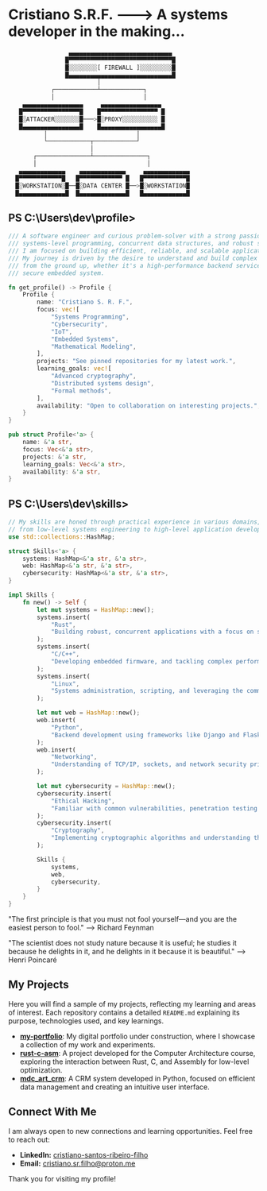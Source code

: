# Cristiano S.R.F. ---> A systems developer in the making... 
```rust
                 ▄▄▄▄▄▄▄▄▄▄▄▄▄▄▄▄▄▄▄▄▄▄▄▄▄▄▄▄▄
                █▀▀▀▀▀▀▀▀▀▀▀▀▀▀▀▀▀▀▀▀▀▀▀▀▀▀▀▀▀█
                █░░░░░░░░[ FIREWALL ]░░░░░░░░░█
                █▄▄▄▄▄▄▄▄▄▄▄▄▄▄▄▄▄▄▄▄▄▄▄▄▄▄▄▄▄█
                         │
            ┌────────────┴────────────┐
            │                         │
    ▄▄▄▄▄▄▄▄▄▄▄▄▄▄▄▄▄     ▄▄▄▄▄▄▄▄▄▄▄▄▄▄▄▄▄
   █▀▀▀▀▀▀▀▀▀▀▀▀▀▀▀▀█    █▀▀▀▀▀▀▀▀▀▀▀▀▀▀▀▀ █
   █░ATTACKER░░░░░░░█───>█░PROXY░░░░░░░░░░ █
   █▄▄▄▄▄▄▄▄▄▄▄▄▄▄▄▄█    █▄▄▄▄▄▄▄▄▄▄▄▄▄▄▄▄▄█
          │                         │
          └────────────┬────────────┘
                       │
       ┌───────────────┴───────────────┐
       │                               │
   ▄▄▄▄▄▄▄▄▄▄▄▄▄    ▄▄▄▄▄▄▄▄▄▄▄▄▄     ▄▄▄▄▄▄▄▄▄▄▄▄▄
  █▀▀▀▀▀▀▀▀▀▀▀▀█   █▀▀▀▀▀▀▀▀▀▀▀▀ █   █▀▀▀▀▀▀▀▀▀▀▀▀█
  █░WORKSTATION░█──█░DATA CENTER █──>█░WORKSTATION█
  █▄▄▄▄▄▄▄▄▄▄▄▄▄█  █▄▄▄▄▄▄▄▄▄▄▄▄▄█   █▄▄▄▄▄▄▄▄▄▄▄▄█
```
## PS C:\Users\dev\profile>
```rust
/// A software engineer and curious problem-solver with a strong passion for
/// systems-level programming, concurrent data structures, and robust security.
/// I am focused on building efficient, reliable, and scalable applications.
/// My journey is driven by the desire to understand and build complex systems
/// from the ground up, whether it's a high-performance backend service or a
/// secure embedded system.

fn get_profile() -> Profile {
    Profile {
        name: "Cristiano S. R. F.",
        focus: vec![
            "Systems Programming",
            "Cybersecurity",
            "IoT",
            "Embedded Systems",
            "Mathematical Modeling",
        ],
        projects: "See pinned repositories for my latest work.",
        learning_goals: vec![
            "Advanced cryptography",
            "Distributed systems design",
            "Formal methods",
        ],
        availability: "Open to collaboration on interesting projects.",
    }
}

pub struct Profile<'a> {
    name: &'a str,
    focus: Vec<&'a str>,
    projects: &'a str,
    learning_goals: Vec<&'a str>,
    availability: &'a str,
}
```
## PS C:\Users\dev\skills>
```rust
// My skills are honed through practical experience in various domains,
// from low-level systems engineering to high-level application development.
use std::collections::HashMap;

struct Skills<'a> {
    systems: HashMap<&'a str, &'a str>,
    web: HashMap<&'a str, &'a str>,
    cybersecurity: HashMap<&'a str, &'a str>,
}

impl Skills {
    fn new() -> Self {
        let mut systems = HashMap::new();
        systems.insert(
            "Rust",
            "Building robust, concurrent applications with a focus on safety and memory management. Experience with async/await, embedded systems, and creating CLI tools.",
        );
        systems.insert(
            "C/C++",
            "Developing embedded firmware, and tackling complex performance challenges. I focus on writing clean, efficient, and well-documented low-level code.",
        );
        systems.insert(
            "Linux",
            "Systems administration, scripting, and leveraging the command line for automation and development workflows.",
        );

        let mut web = HashMap::new();
        web.insert(
            "Python",
            "Backend development using frameworks like Django and Flask, data processing, automation, and scripting. I prioritize clean, readable, and maintainable code.",
        );
        web.insert(
            "Networking",
            "Understanding of TCP/IP, sockets, and network security principles. Building network applications and services.",
        );

        let mut cybersecurity = HashMap::new();
        cybersecurity.insert(
            "Ethical Hacking",
            "Familiar with common vulnerabilities, penetration testing methodologies, and defensive programming.",
        );
        cybersecurity.insert(
            "Cryptography",
            "Implementing cryptographic algorithms and understanding their principles for secure communication.",
        );

        Skills {
            systems,
            web,
            cybersecurity,
        }
    }
}
```

"The first principle is that you must not fool yourself—and you are the easiest person to fool." —> Richard Feynman

"The scientist does not study nature because it is useful; he studies it because he delights in it, and he delights in it because it is beautiful." —> Henri Poincaré

## My Projects

Here you will find a sample of my projects, reflecting my learning and areas of interest. Each repository contains a detailed `README.md` explaining its purpose, technologies used, and key learnings.

*   **[my-portfolio](https://github.com/cristiano-s-r-filho/my-portfolio)**: My digital portfolio under construction, where I showcase a collection of my work and experiments.
*   **[rust-c-asm](https://github.com/cristiano-s-r-filho/rust-c-asm)**: A project developed for the Computer Architecture course, exploring the interaction between Rust, C, and Assembly for low-level optimization.
*   **[mdc_art_crm](https://github.com/cristiano-s-r-filho/mdc_art_crm)**: A CRM system developed in Python, focused on efficient data management and creating an intuitive user interface.

## Connect With Me

I am always open to new connections and learning opportunities. Feel free to reach out:

*   **LinkedIn:** [cristiano-santos-ribeiro-filho](https://www.linkedin.com/in/cristiano-santos-ribeiro-filho-1bb5272bb/)
*   **Email:** cristiano.sr.filho@proton.me

Thank you for visiting my profile!


